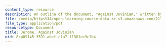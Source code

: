 ```yaml
---
content_type: resource
description: An outline of the document, "Against Jovinian," written by St. Jerome.
file: /media/https%3A/open-learning-course-data-rc.s3.amazonaws.com/21l-460-medieval-literature-medieval-women-writers-spring-2004/8c4091453591abefc1a7f1381ee9c1b4_hand_out4_jerome.pdf
file_type: application/pdf
resourcetype: Document
title: Jerome, Against Jovinian
uid: 8c409145-3591-abef-c1a7-f1381ee9c1b4
---
```

